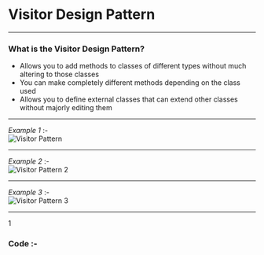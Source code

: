 # Visitor Design Pattern  

---  
### What is the Visitor Design Pattern?  
-	Allows you to add methods to classes of different types without much altering to those classes  
-	You can make completely different methods depending on the class used  
-	Allows you to define external classes that can extend other classes without majorly editing them  

***
_Example 1_ :-  
![Visitor Pattern](https://i.stack.imgur.com/PpfGR.png)  

***  
_Example 2_ :-  
![Visitor Pattern 2](https://upload.wikimedia.org/wikipedia/en/thumb/e/eb/Visitor_design_pattern.svg/430px-Visitor_design_pattern.svg.png)  

---  
_Example 3_ :-  
![Visitor Pattern 3](https://images0.cnblogs.com/blog/325852/201305/12101923-a29bb958f2d149cfae9f353a21a03ef2.png?raw=true)  

***
1  
### Code :-  
<script src="https://gist.github.com/KushalKatta/9163394578a87c81467b5b6d4ea1784d.js"></script>  
